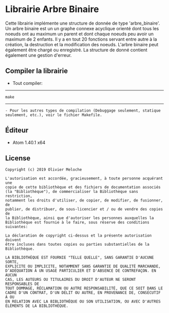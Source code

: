 Librairie Arbre Binaire
==========================================

Cette librairie implémente une structure de donnée de type 'arbre_binaire'.
Un arbre binaire est un un graphe connexe acyclique orienté dont tous les
noeuds ont au maximum un parent et dont chaque noeuds peu avoir un maximum
de 2 enfants.
Il y a en tout 20 fonctions servant entre autre à la création, la destruction
et la modification des noeuds.
L'arbre binaire peut également être chargé ou enregistré.
La structure de donné contient également une gestion d'erreur.

Compiler la librairie
---------------------

  - Tout compiler:

***

	make

***

	- Pour les autres types de compilation (Debuggage seulement, statique seulement, etc.), voir le fichier Makefile.


Éditeur
-------

  - Atom 1.40.1 x64

License
-------

    Copyright (c) 2019 Olivier Meloche

    L'autorisation est accordée, gracieusement, à toute personne acquérant une
    copie de cette bibliothèque et des fichiers de documentation associés
    (la "Bibliothèque"), de commercialiser la Bibliothèque sans restriction,
    notamment les droits d'utiliser, de copier, de modifier, de fusionner, de
    publier, de distribuer, de sous-licencier et / ou de vendre des copies de
    la Bibliothèque, ainsi que d'autoriser les personnes auxquelles la
    Bibliothèque est fournie à le faire, sous réserve des conditions suivantes:

    La déclaration de copyright ci-dessus et la présente autorisation doivent
    être incluses dans toutes copies ou parties substantielles de la
    Bibliothèque.

    LA BIBLIOTHÈQUE EST FOURNIE "TELLE QUELLE", SANS GARANTIE D'AUCUNE SORTE,
    EXPLICITE OU IMPLICITE, NOTAMMENT SANS GARANTIE DE QUALITÉ MARCHANDE,
    D’ADÉQUATION À UN USAGE PARTICULIER ET D'ABSENCE DE CONTREFAÇON. EN AUCUN
    CAS, LES AUTEURS OU TITULAIRES DU DROIT D'AUTEUR NE SERONT RESPONSABLES DE
    TOUT DOMMAGE, RÉCLAMATION OU AUTRE RESPONSABILITÉ, QUE CE SOIT DANS LE
    CADRE D'UN CONTRAT, D'UN DÉLIT OU AUTRE, EN PROVENANCE DE, CONSÉCUTIF À OU
    EN RELATION AVEC LA BIBLIOTHÈQUE OU SON UTILISATION, OU AVEC D'AUTRES
    ÉLÉMENTS DE LA BIBLIOTHÈQUE.
